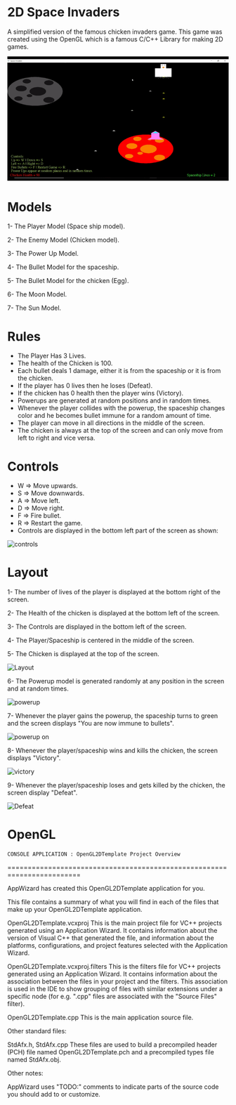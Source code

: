 # 2D Space Invaders
A simplified version of the famous chicken invaders game. This game was created using the OpenGL which is a famous C/C++ Library for making 2D games.



![](https://github.com/Khaledayman9/2D-Space-Invaders/blob/master/layout.gif)



# Models

1- The Player Model (Space ship model).

2- The Enemy Model (Chicken model).

3- The Power Up Model.

4- The Bullet Model for the spaceship.

5- The Bullet Model for the chicken (Egg).

6- The Moon Model.

7- The Sun Model.


# Rules

- The Player Has 3 Lives.
- The health of the Chicken is 100.
- Each bullet deals 1 damage, either it is from the spaceship or it is from the chicken.
- If the player has 0 lives then he loses (Defeat).
- If the chicken has 0 health then the player wins (Victory).
- Powerups are generated at random positions and in random times.
- Whenever the player collides with the powerup, the spaceship changes color and he becomes bullet immune for a random amount of time.
- The player can move in all directions in the middle of the screen.
- The chicken is always at the top of the screen and can only move from left to right and vice versa. 

# Controls

* W => Move upwards.
* S => Move downwards.
* A => Move left.
* D => Move right.
* F => Fire bullet.
* R => Restart the game.
* Controls are displayed in the bottom left part of the screen as shown:

![controls](https://user-images.githubusercontent.com/105018459/202916101-a0a08779-db1c-4fe6-940b-544fe04e3597.PNG)


# Layout

1- The number of lives of the player is displayed at the bottom right of the screen.

2- The Health of the chicken is displayed at the bottom left of the screen.

3- The Controls are displayed in the bottom left of the screen.

4- The Player/Spaceship is centered in the middle of the screen.

5- The Chicken is displayed at the top of the screen.


![Layout](https://user-images.githubusercontent.com/105018459/202916440-c5fd6dba-59c3-41af-a728-0ed4345f3f2f.PNG)


6- The Powerup model is generated randomly at any position in the screen and at random times.


![powerup](https://user-images.githubusercontent.com/105018459/202916938-f6add0bb-105a-4805-97b9-0b7ced173a3c.PNG)


7- Whenever the player gains the powerup, the spaceship turns to green and the screen displays "You are now immune to bullets".

![powerup on](https://user-images.githubusercontent.com/105018459/202917038-5e0397f5-10e6-4028-a991-6985587bec4b.PNG)


8- Whenever the player/spaceship wins and kills the chicken, the screen displays "Victory".

![victory](https://user-images.githubusercontent.com/105018459/202916898-14142f5e-bc68-4129-8f7b-10e799c81acd.PNG)


9- Whenever the player/spaceship loses and gets killed by the chicken, the screen display "Defeat". 


![Defeat](https://user-images.githubusercontent.com/105018459/202916768-9b053c73-4d04-429d-a8ba-ef260e535b3a.PNG)




# OpenGL

    CONSOLE APPLICATION : OpenGL2DTemplate Project Overview
========================================================================

AppWizard has created this OpenGL2DTemplate application for you.

This file contains a summary of what you will find in each of the files that
make up your OpenGL2DTemplate application.


OpenGL2DTemplate.vcxproj
    This is the main project file for VC++ projects generated using an Application Wizard.
    It contains information about the version of Visual C++ that generated the file, and
    information about the platforms, configurations, and project features selected with the
    Application Wizard.

OpenGL2DTemplate.vcxproj.filters
    This is the filters file for VC++ projects generated using an Application Wizard. 
    It contains information about the association between the files in your project 
    and the filters. This association is used in the IDE to show grouping of files with
    similar extensions under a specific node (for e.g. ".cpp" files are associated with the
    "Source Files" filter).

OpenGL2DTemplate.cpp
    This is the main application source file.


Other standard files:

StdAfx.h, StdAfx.cpp
    These files are used to build a precompiled header (PCH) file
    named OpenGL2DTemplate.pch and a precompiled types file named StdAfx.obj.


Other notes:

AppWizard uses "TODO:" comments to indicate parts of the source code you
should add to or customize.


